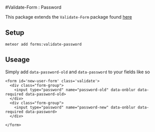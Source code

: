 #Validate-Form : Password

This package extends the `Validate-Form` package found [here](https://github.com/AdamBrodzinski/validate-form)



## Setup

`meteor add forms:validate-password`


## Useage

Simply add `data-password-old` and `data-password` to your fields like so

```
<form id='new-user-form' class='validate'>
  <div class="form-group">
    <input type="password" name="password-old" data-onblur data-required data-password-old>
  </div>
  <div class="form-group">
    <input type="password" name="password-new" data-onblur data-required data-password>
  </div>

</form>

```
